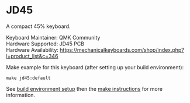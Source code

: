 JD45
===

A compact 45% keyboard.

Keyboard Maintainer: QMK Community  
Hardware Supported: JD45 PCB  
Hardware Availability: https://mechanicalkeyboards.com/shop/index.php?l=product_list&c=346

Make example for this keyboard (after setting up your build environment):

    make jd45:default

See [build environment setup](https://docs.qmk.fm/build_environment_setup.html) then the [make instructions](https://docs.qmk.fm/make_instructions.html) for more information.
